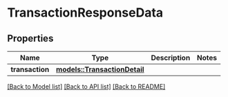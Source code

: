 # TransactionResponseData

## Properties

Name | Type | Description | Notes
------------ | ------------- | ------------- | -------------
**transaction** | [**models::TransactionDetail**](TransactionDetail.md) |  | 

[[Back to Model list]](../README.md#documentation-for-models) [[Back to API list]](../README.md#documentation-for-api-endpoints) [[Back to README]](../README.md)


